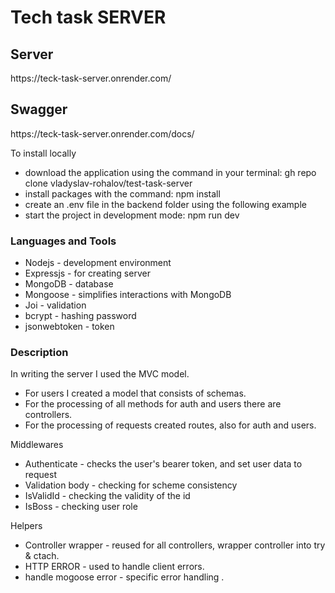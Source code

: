 <h1>Tech task SERVER</h1>

<h2>Server</h2>
<p>https://teck-task-server.onrender.com/</p>

<h2>Swagger</h2>
<p>https://teck-task-server.onrender.com/docs/</p>

<p>To install locally</p>
<ul>
        <li>download the application using the command in your terminal:  gh repo clone vladyslav-rohalov/test-task-server</li>
        <li>install packages with the command: npm install</li>
        <li>create an .env file in the backend folder using the following example</li>
        <li>start the project in development mode: npm run dev</li>       
</ul>

<h3>Languages and Tools</h3>

<ul>
        <li>Nodejs - development environment</li>
        <li>Expressjs - for creating server</li>
        <li>MongoDB - database</li>
        <li>Mongoose - simplifies interactions with MongoDB</li>
        <li>Joi - validation</li>
        <li>bcrypt - hashing password</li>
        <li>jsonwebtoken - token</li>
</ul>

<h3>Description</h3>
<p>In writing the server I used the MVC model.</p>
 <ul>
        <li>For users I created a model that consists of schemas.</li>
        <li>For the processing of all methods for auth and users there are controllers.</li>
        <li>For the processing of requests created routes, also for auth and users.</li>
 </ul>
<p>Middlewares</p>
 <ul>
        <li>Authenticate - checks the user's bearer token, and set user data to request </li>
        <li>Validation body - checking for scheme consistency</li>
        <li>IsValidId - checking the validity of the id</li>
        <li>IsBoss - checking user role</li>
 </ul>
<p>Helpers</p>
 <ul>
        <li>Controller wrapper - reused for all controllers, wrapper controller into try & ctach.</li>
        <li>HTTP ERROR - used to handle client errors.</li>
        <li>handle mogoose error - specific error handling .</li>
 </ul>

